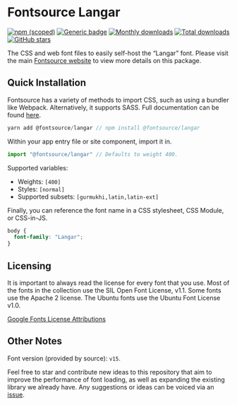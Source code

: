 # Fontsource Langar

[![npm (scoped)](https://img.shields.io/npm/v/@fontsource/langar?color=brightgreen)](https://www.npmjs.com/package/@fontsource/langar) [![Generic badge](https://img.shields.io/badge/fontsource-passing-brightgreen)](https://github.com/fontsource/fontsource) [![Monthly downloads](https://badgen.net/npm/dm/@fontsource/langar)](https://github.com/fontsource/fontsource) [![Total downloads](https://badgen.net/npm/dt/@fontsource/langar)](https://github.com/fontsource/fontsource) [![GitHub stars](https://img.shields.io/github/stars/fontsource/fontsource.svg?style=social&label=Star)](https://github.com/fontsource/fontsource/stargazers)

The CSS and web font files to easily self-host the “Langar” font. Please visit the main [Fontsource website](https://fontsource.org/fonts/langar) to view more details on this package.

## Quick Installation

Fontsource has a variety of methods to import CSS, such as using a bundler like Webpack. Alternatively, it supports SASS. Full documentation can be found [here](https://fontsource.org/docs/introduction).

```javascript
yarn add @fontsource/langar // npm install @fontsource/langar
```

Within your app entry file or site component, import it in.

```javascript
import "@fontsource/langar" // Defaults to weight 400.
```

Supported variables:

- Weights: `[400]`
- Styles: `[normal]`
- Supported subsets: `[gurmukhi,latin,latin-ext]`

Finally, you can reference the font name in a CSS stylesheet, CSS Module, or CSS-in-JS.

```css
body {
  font-family: "Langar";
}
```

## Licensing

It is important to always read the license for every font that you use.
Most of the fonts in the collection use the SIL Open Font License, v1.1. Some fonts use the Apache 2 license. The Ubuntu fonts use the Ubuntu Font License v1.0.

[Google Fonts License Attributions](https://fonts.google.com/attribution)

## Other Notes

Font version (provided by source): `v15`.

Feel free to star and contribute new ideas to this repository that aim to improve the performance of font loading, as well as expanding the existing library we already have. Any suggestions or ideas can be voiced via an [issue](https://github.com/fontsource/fontsource/issues).
